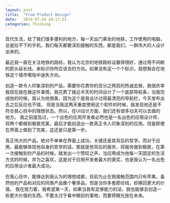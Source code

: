 ```yaml
---
layout: post
title:  "From Product Design"
date:   2014-07-24 20:17:23
categories: Thinking
---
```



现代生活，给了我们很多便利的地方，每一天出门乘坐的地铁，工作使用的电脑，总是拉不下的手机，我们每天都要深刻接触的东西，都是我们，一群伟大的人设计出来的。

最近我一直在关注地铁的路标，我认为北京的地铁路标设置得很好，通过用不间断的箭头延长线，来标识你所应该去的方向。如果没有这一个个标识，我想我会在地铁这个城市喉咙中迷失方向。

创造一款令人印象深刻的产品，需要你花费你的百分之两百的热诚去做，我很庆幸我现在就在做这件事情，我花费了接近半天的时间设计了一个底部导航条，当我完成他的时候，我认为他很美，因为这个是我设计过得最漂亮的导航栏，今天发布出去之后反应也不错。
但是当我这两天重度使用这个软件的时候，我发现他还是不符合我心目中的理想状态。所以，在UI设计方面，我们还有很多功夫可以去做的地方。
我之前提及过，一个出色的应用开发者必然也是一名出色的应用设计师，将两个都做到极致完美，最后才能创造出一款真正令人印象深刻的应用。但是即便在界面上做到了完美，这还是只是第一步。

真正伟大的产品，绝对不单单在界面上成功，关键还是其背后的哲学。而对于应用，最能够体现他自身的哲学的话，那就是他背后的服务，将服务做到极致，在第一次接触到你产品的时候，就发出一个赞叹之声，当应用成为他每一天固定的生活方式的时候，并为之喜欢，这是对于应用开发者最大的褒奖，也是我认为一名出色的应用设计者最大成功。

在我心目中，能够达到我认为的理想成都，目前为止在我接触范围内只有苹果。虽然他的产品和对应的同类产品像个奢侈品，但是当你多套那份钱，却换回更大的价值。
我在努力着，我希望某一天，如果当我有足够能力的话，我也能够去创造一些更大价值的东西。不要太过于看中眼前的事物，而要蒋眼光放在未来。
